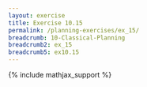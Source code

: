 ```yaml
---
layout: exercise
title: Exercise 10.15
permalink: /planning-exercises/ex_15/
breadcrumb: 10-Classical-Planning
breadcrumb2: ex_15
breadcrumb5: ex10.15
---
```


{% include mathjax_support %}

